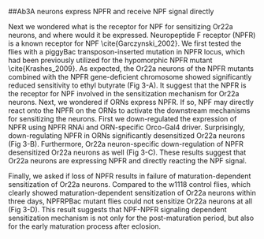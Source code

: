 ##Ab3A neurons express NPFR and receive NPF signal directly

Next we wondered what is the receptor for NPF for sensitizing Or22a neurons, and where would it be expressed.
Neuropeptide F receptor (NPFR) is a known receptor for NPF \cite{Garczynski_2002}.
We first tested the flies with a piggyBac transposon-inserted mutation in NPFR locus, which had been previously utilized for the hypomorphic NPFR mutant \cite{Krashes_2009}.
As expected, the Or22a neurons of the NPFR mutants combined with the NPFR gene-deficient chromosome showed significantly reduced sensitivity to ethyl butyrate (Fig 3-A).
It suggest that the NPFR is the receptor for NPF involved in the sensitization mechanism for Or22a neurons.
Next, we wondered if ORNs express NPFR.
If so, NPF may directly react onto the NPFR on the ORNs to activate the downstream mechanisms for sensitizing the neurons.
First we down-regulated the expression of NPFR using NPFR RNAi and ORN-specific Orco-Gal4 driver.
Surprisingly, down-regulating NPFR in ORNs significantly desensitized Or22a neurons (Fig 3-B).
Furthermore, Or22a neuron-specific down-regulation of NPFR desensitized Or22a neurons as well (Fig 3-C).
These results suggest that Or22a neurons are expressing NPFR and directly reacting the NPF signal.

Finally, we asked if loss of NPFR results in failure of maturation-dependent sensitization of Or22a neurons.
Compared to the w1118 control flies, which clearly showed maturation-dependent sensitization of Or22a neurons within three days, NPFRPBac mutant flies could not sensitize Or22a neurons at all (Fig 3-D).
This result suggests that NPF-NPFR signaling dependent sensitization mechanism is not only for the post-maturation period, but also for the early maturation process after eclosion.
